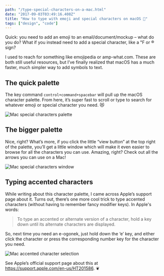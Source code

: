 ```yaml
---
path: "/type-special-characters-on-a-mac.html"
date: "2017-09-03T03:49:16.408Z" 
title: "How to type with emoji and special characters on macOS 🎨"
tags: ["design", "code"]
---
```


Quick: you need to add an emoji to an email/document/mockup – what do you do? What if you instead need to add a special character, like a ℉ or ® sign?

I used to reach for something like emojipedia or amp-what.com. These are both still useful resources, but I’ve finally realized that macOS has a much faster, much simpler way to add symbols to text.


## The quick palette

The key command `control+command+spacebar` will pull up the macOS character palette. From here, it’s super fast to scroll or type to search for whatever emoji or special character you need. 😻

![Mac special characters palette](./images/mac-character-palette-2.png)

## The bigger palette

Nice, right? What’s more, if you click the little “view button” at the top right of the palette, you’ll get a little window which will make it even easier to browse for all the characters you can use. Amazing, right? Check out all the arrows you can use on a Mac!

![Mac special characters window](./images/mac-character-window-2.png)


## Typing accented characters

While writing about this character palette, I came across Apple’s support page about it. Turns out, there’s one more cool trick to type accented characters (without having to remember fancy modifier keys). In Apple's words:


> To type an accented or alternate version of a character, hold a key down until its alternate characters are displayed. 

So, next time you need an e-ogonek, just hold down the ‘e’ key, and either click the character or press the corresponding number key for the character you need.


![Mac accented character selection](./images/mac-accented-character-2.png)

See Apple’s official support page about this at https://support.apple.com/en-us/HT201586. ❦